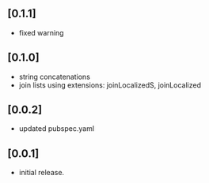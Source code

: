 ## [0.1.1]

* fixed warning

## [0.1.0]

* string concatenations
* join lists using extensions: joinLocalizedS, joinLocalized

## [0.0.2]

* updated pubspec.yaml

## [0.0.1]

* initial release.
